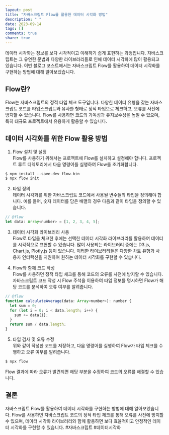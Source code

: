 ```yaml
---
layout: post
title: "자바스크립트 Flow를 활용한 데이터 시각화 방법"
description: " "
date: 2023-09-14
tags: []
comments: true
share: true
---
```


데이터 시각화는 정보를 보다 시각적이고 이해하기 쉽게 표현하는 과정입니다. 자바스크립트는 그 유연한 문법과 다양한 라이브러리들로 인해 데이터 시각화에 많이 활용되고 있습니다. 이번 블로그 포스트에서는 자바스크립트 Flow를 활용하여 데이터 시각화를 구현하는 방법에 대해 알아보겠습니다.

## Flow란?

Flow는 자바스크립트의 정적 타입 체크 도구입니다. 다양한 데이터 유형을 갖는 자바스크립트 코드를 타입스크립트와 유사한 형태로 정적 타입으로 체크하고, 오류를 사전에 방지할 수 있습니다. Flow를 사용하면 코드의 가독성과 유지보수성을 높일 수 있으며, 특히 대규모 프로젝트에서 유용하게 활용할 수 있습니다.

## 데이터 시각화를 위한 Flow 활용 방법

1. Flow 설치 및 설정\
Flow를 사용하기 위해서는 프로젝트에 Flow를 설치하고 설정해야 합니다. 프로젝트 루트 디렉토리에서 다음 명령어를 실행하여 Flow를 초기화합니다.

```javascript
$ npm install --save-dev flow-bin
$ npx flow init
```

2. 타입 정의\
데이터 시각화를 위한 자바스크립트 코드에서 사용될 변수들의 타입을 정의해야 합니다. 예를 들어, 숫자 데이터를 담은 배열의 경우 다음과 같이 타입을 정의할 수 있습니다.

```javascript
// @flow
let data: Array<number> = [1, 2, 3, 4, 5];
```

3. 데이터 시각화 라이브러리 사용\
Flow로 타입을 체크한 후에는 선택한 데이터 시각화 라이브러리를 활용하여 데이터를 시각적으로 표현할 수 있습니다. 많이 사용되는 라이브러리 중에는 D3.js, Chart.js, Plotly.js 등이 있습니다. 이러한 라이브러리들은 다양한 차트 유형과 사용자 인터랙션을 지원하여 원하는 데이터 시각화를 구현할 수 있습니다.

4. Flow와 함께 코드 작성\
Flow를 사용하면 정적 타입 체크를 통해 코드의 오류를 사전에 방지할 수 있습니다. 자바스크립트 코드 작성 시 Flow 주석을 이용하여 타입 정보를 명시하면 Flow가 해당 코드를 분석하여 오류 여부를 알려줍니다.

```javascript
// @flow
function calculateAverage(data: Array<number>): number {
  let sum = 0;
  for (let i = 0; i < data.length; i++) {
    sum += data[i];
  }
  return sum / data.length;
}
```

5. 타입 검사 및 오류 수정\
위와 같이 작성한 코드를 저장하고, 다음 명령어를 실행하여 Flow가 타입 체크를 수행하고 오류 여부를 알려줍니다.

```javascript
$ npx flow
```

Flow 결과에 따라 오류가 발견되면 해당 부분을 수정하여 코드의 오류를 해결할 수 있습니다.

## 결론

자바스크립트 Flow를 활용하여 데이터 시각화를 구현하는 방법에 대해 알아보았습니다. Flow를 사용하면 자바스크립트 코드의 정적 타입 체크를 통해 오류를 사전에 방지할 수 있으며, 데이터 시각화 라이브러리와 함께 활용하면 보다 효율적이고 안정적인 데이터 시각화를 구현할 수 있습니다. #자바스크립트 #데이터시각화